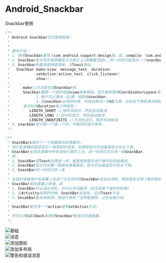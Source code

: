 # Android_Snackbar
Snackbar使用

```java
/**
 * Android Snackbar花式使用指南：
 *
 *
 * 基本介绍：
 * 1、使用Snackbar要导入com.android.support:design库。如，compile 'com.android.support:design:25.3.1'
 * 2、Snackbar显示在所有屏幕其它元素之上(屏幕最顶层)，同一时间只能显示一个snackbar。
 * 3、Snackbar的基本使用很简单，与Toast类似。
 *   Snackbar.make(view, message_text, duration)
 *           .setAction(action_text, click_listener)
 *           .show();
 *
 *      make()方法是生成Snackbar的。
 *      Snackbar需要一个控件容器view用来容纳，官方推荐使用CoordinatorLayout来确保Snackbar和其他组件的交互，有俩个好处：
 *            1.用户可以滑动（右滑）消除掉snackbar。
 *            2.当snackbar出现的时候，布局会移动一些UI元素，比如右下角有悬浮按钮会自动上移、比如滑动取消Snackbar、Snackbar出现时FloatingActionButton上移。
 *      显示时间duration有三种类型：
 *         LENGTH_SHORT //短时间显示，然后自动取消
 *         LENGTH_LONG //长时间显示，然后自动取消
 *         LENGTH_INDEFINITE //不消失显示，除非手动取消
 * 4、snackbar显示是一个接一个的，不能同时显示很多。
 */

/**
 * SnackBars提供了一个轻量级的反馈操作。
 * 他们在屏幕的底部显示一条简短的信息，如果是较大的设备就显示在左下角。
 * SnackBar出现在屏幕中所有其他元素的上方，同一时间仅仅只有一条SnackBar。
 * 即：
 * 1、SnackBar和Toast的用途一样，都是用来提示用户操作后的结果的。
 * 2、SnackBar显示时位置一般是在屏幕底部，较大的设备就显示在左下角。
 * 3、SnackBar同一时间只有一条
 *
 * 在超时或者用户在屏幕上完成了交互的时候SnackBar会自动消失，特别是在召唤了新的表层（意思是SnackBar本来是最外层的，然后在SnackBar上又新添加了一层）或者Activity的时候。
 * SnackBar能在屏幕上侧滑。即
 * 1、SnackBar可以自动消失，也可以手动取消（在完成某个操作的时候）
 * 2、在Activity结束的时候，SnackBar会消失，这点Toast不会
 * 3、SncakBar能支持侧滑，侧滑干嘛呢？当然是删除，之后会做介绍
 *
 * SnackBar能包含一个action使用setAction方法。
 *
 * 你可以用CallBack来得知Snackbar是显示还是隐藏。
 */
```

![](https://github.com/ykmeory/Android_Snackbar/blob/master/img/base.gif "基础")<br/>
![](https://github.com/ykmeory/Android_Snackbar/blob/master/img/msg.gif "消息")<br/>
![](https://github.com/ykmeory/Android_Snackbar/blob/master/img/addIcon.gif "添加图标")<br/>
![](https://github.com/ykmeory/Android_Snackbar/blob/master/img/addMultiLayout.gif "添加多布局")<br/>
![](https://github.com/ykmeory/Android_Snackbar/blob/master/img/warningAndErrorMsg.gif "警告和错误消息")

